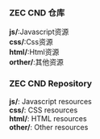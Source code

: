 ### ZEC CND 仓库 ###
**js/**:Javascript资源  
**css/**:Css资源  
**html/**:Html资源  
**orther/**:其他资源  
### ZEC CND Repository ###
**js/**: Javascript resources  
**css/**: CSS resources  
**html/**: HTML resources  
**other/**: Other resources
